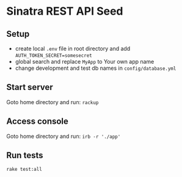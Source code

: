 # Sinatra REST API Seed

## Setup
- create local `.env` file in root directory and add `AUTH_TOKEN_SECRET=somesecret`
- global search and replace `MyApp` to Your own app name
- change development and test db names in `config/database.yml`

## Start server
Goto home directory and run: `rackup`

## Access console
Goto home directory and run: `irb -r './app'`

## Run tests
`rake test:all`
